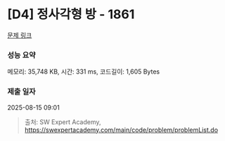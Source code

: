 # [D4] 정사각형 방 - 1861 

[문제 링크](https://swexpertacademy.com/main/code/problem/problemDetail.do?contestProbId=AV5LtJYKDzsDFAXc) 

### 성능 요약

메모리: 35,748 KB, 시간: 331 ms, 코드길이: 1,605 Bytes

### 제출 일자

2025-08-15 09:01



> 출처: SW Expert Academy, https://swexpertacademy.com/main/code/problem/problemList.do